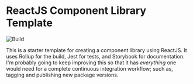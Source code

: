 # ReactJS Component Library Template
![Build](https://github.com/robertsoniv/my-components/workflows/Build/badge.svg)

This is a starter template for creating a component library using ReactJS. It uses Rollup for the build, Jest for tests, and Storybook for documentation. I'm probably going to keep improving this so that it has _everything_ one would need for a complete continuous integration workflow; such as, tagging and publishing new package versions.
